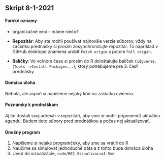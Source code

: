 ## Skript 8-1-2021

#### Farské oznamy

- organizačné veci - máme niečo?

- **Repozitár**: Aby ste mohli používať najnovšie verzie súborov, vždy na začiatku prednášky si prosím zosynchronizujte repozitár. To napríklad v GitHub desktope znamená urobiť `Fetch origin` a potom `Pull origin`.

- **Balíčky**: Vo voľnom čase si prosím do R doinštalujte balíček `tidyverse`, (`Tools ->Install Packages...`), ktorý potrebujeme pre 3. časť prednášky.

#### Domáca úloha

Nebola, ale aspoň si napíšeme nejaký kód na začiatku cvičenia. 

#### Poznámky k prednáškam

Aj tie dostali svoj adresár v repozitári, aby sme si mohli pripomenúť aktuálnu agendu. Budem tieto súbory pred prednáškou a počas nej aktualizovať.

#### Dnešný program

1. Napíšeme si nejaké programčeky, aby sme sa vrátili do R
2. Naučíme sa simulovať jednoduché dáta a z tohto bude domáca úloha
3. Úvod do vizualizácie, `code/R02_Vizualizacia1.Rmd`




